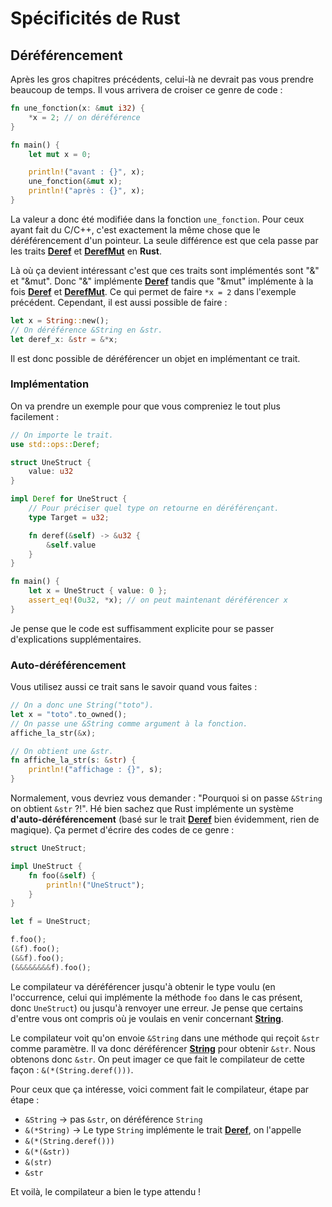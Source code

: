 # Spécificités de Rust

## Déréférencement

Après les gros chapitres précédents, celui-là ne devrait pas vous prendre beaucoup de temps. Il vous arrivera de croiser ce genre de code :

```Rust
fn une_fonction(x: &mut i32) {
    *x = 2; // on déréférence
}

fn main() {
    let mut x = 0;

    println!("avant : {}", x);
    une_fonction(&mut x);
    println!("après : {}", x);
}
```

La valeur a donc été modifiée dans la fonction `une_fonction`. Pour ceux ayant fait du C/C++, c'est exactement la même chose que le déréférencement d'un pointeur. La seule différence est que cela passe par les traits [__Deref__] et [__DerefMut__] en __Rust__.

Là où ça devient intéressant c'est que ces traits sont implémentés sont "&" et "&mut". Donc "&" implémente [__Deref__] tandis que "&mut" implémente à la fois [__Deref__] et [__DerefMut__]. Ce qui permet de faire `*x = 2` dans l'exemple précédent. Cependant, il est aussi possible de faire :

```Rust
let x = String::new();
// On déréférence &String en &str.
let deref_x: &str = &*x;
```

Il est donc possible de déréférencer un objet en implémentant ce trait.

### Implémentation

On va prendre un exemple pour que vous compreniez le tout plus facilement :

```Rust
// On importe le trait.
use std::ops::Deref;

struct UneStruct {
    value: u32
}

impl Deref for UneStruct {
    // Pour préciser quel type on retourne en déréférençant.
    type Target = u32;

    fn deref(&self) -> &u32 {
        &self.value
    }
}

fn main() {
    let x = UneStruct { value: 0 };
    assert_eq!(0u32, *x); // on peut maintenant déréférencer x
}
```

Je pense que le code est suffisamment explicite pour se passer d'explications supplémentaires.

### Auto-déréférencement

Vous utilisez aussi ce trait sans le savoir quand vous faites :

```Rust
// On a donc une String("toto").
let x = "toto".to_owned();
// On passe une &String comme argument à la fonction.
affiche_la_str(&x);

// On obtient une &str.
fn affiche_la_str(s: &str) {
    println!("affichage : {}", s);
}
```

Normalement, vous devriez vous demander : "Pourquoi si on passe `&String` on obtient `&str` ?!". Hé bien sachez que Rust implémente un système __d'auto-déréférencement__ (basé sur le trait [__Deref__] bien évidemment, rien de magique). Ça permet d'écrire des codes de ce genre :

```Rust
struct UneStruct;

impl UneStruct {
    fn foo(&self) {
        println!("UneStruct");
    }
}

let f = UneStruct;

f.foo();
(&f).foo();
(&&f).foo();
(&&&&&&&&f).foo();
```

Le compilateur va déréférencer jusqu'à obtenir le type voulu (en l'occurrence, celui qui implémente la méthode `foo` dans le cas présent, donc `UneStruct`) ou jusqu'à renvoyer une erreur. Je pense que certains d'entre vous ont compris où je voulais en venir concernant [__String__].

Le compilateur voit qu'on envoie `&String` dans une méthode qui reçoit `&str` comme paramètre. Il va donc déréférencer [__String__] pour obtenir `&str`. Nous obtenons donc `&str`. On peut imager ce que fait le compilateur de cette façon : `&(*(String.deref()))`.

Pour ceux que ça intéresse, voici comment fait le compilateur, étape par étape :

-   `&String` -> pas `&str`, on déréférence `String`
-   `&(*String)` -> Le type `String` implémente le trait [__Deref__], on l'appelle
-   `&(*(String.deref()))`
-   `&(*(&str))`
-   `&(str)`
-   `&str`

Et voilà, le compilateur a bien le type attendu !

[__Deref__]: https://doc.rust-lang.org/stable/std/ops/trait.Deref.html
[__DerefMut__]: https://doc.rust-lang.org/stable/std/ops/trait.DerefMut.html
[__String__]: https://doc.rust-lang.org/stable/std/string/struct.String.html

